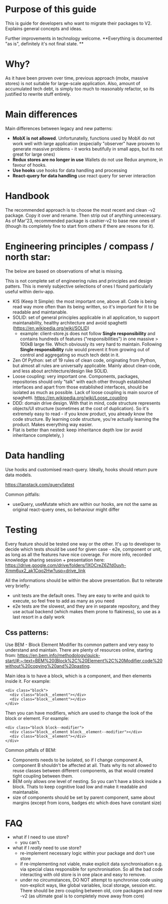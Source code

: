 # Purpose of this guide

This is guide for developers who want to migrate their packages to V2. 
Explains general concepts and ideas.

Further improvements in technology welcome. 
**Everything is documented "as is", definitely it's not final state. **

# Why?

As it have been proven over time, previous approach (mobx, massive stores) is not suitable for large-scale application. 
Also, amount of accumulated tech debt, is simply too much to reasonably refactor, so its justified to rewrite stuff entirely. 

# Main differences
Main differences between legacy and new patterns:
- **MobX is not allowed**. Unfortunatelly, functions used by MobX do not work well with large application (especially "observer" have prooven to generate massive problems - it works beutifully in small apps, but its not great for large ones)
- **Redux stores are no longer in use** Wallets do not use Redux anymore, in favour of hooks. 
- **Use hooks** use hooks for data handling and processing
- **React-query for data handling** use react query for server interaction


# Handbook

The recommended approach is to choose the most recent and clean -v2 package. Copy it over and rename. 
Then strip out of anything unnecessary. As of Mar'23, recommended package is cashier-v2 to base new ones of (though its completely fine to start from others if there are resons for it). 

# Engineering principles / compass / north star:

The below are based on observations of what is missing. 

This is not complete set of engineering rules and principles and design patters. 
This is merely subjective selections of ones I found particularly useful within deriv-app.

* KIS (Keep It Simple): the most important one, above all. Code is being read way more often than its being written, so it's important for it to be readable and maintanable.
* SOLID: set of general principles applicable in all application, to support maintanability, healthy architecture and avoid spaghetti (https://en.wikipedia.org/wiki/SOLID)
  * example: client-store.js does not follow **Single responsibility** and contains hundreds of features ("responsibilities") in one massive > 100kB large file. Which obviously its very hard to maintain. Following **Single responsibility** rule would prevent it from growing out of control and aggregating so much tech debt in it.
* Zen Of Python: set of 19 rules of clean code, originating from Python, but almost all rules are universally applicable. Mainly about clean-code, and less about architecture/design like SOLID.
* Loose coupling: very important one. Components, packages, repositories should only "talk" with each other through established interfaces and apart from those established interfaces, should be isolated as much as possible. Lack of loose coupling is main source of spaghetti. https://en.wikipedia.org/wiki/Loose_coupling
* DDD: domain drive design. With that in mind, code structure represents objects/UI structure (sometimes at the cost of duplication). So it's extremely easy to read - if you know product, you already know the code structure. By learning code structure, you're actually learning the product. Makes everything way easier.
* Flat is better than nested: keep inheritance depth low (or avoid inheritance completely, )

# Data handling

Use hooks and customised react-query. 
Ideally, hooks should return pure data models. 

https://tanstack.com/query/latest

Common pitfalls:
- useQuery, useMutate which are within our hooks, are not the same as original react-query ones, so behaviour might differ 

# Testing

Every feature should be tested one way or the other. 
It's up to developer to decide which tests should be used for given case - e2e, component or unit, as long as all the features have nice coverage. 
For more info, recorded knowledge sharing session + presentation here:
https://drive.google.com/drive/folders/1XOCreZ6Zfd0uyh-Xmm6ux2_ak1Cqo2Hw?usp=drive_link

All the informations should be within the above presentation. But to reiterate very briefly:
- unit tests are the default ones. They are easy to write and quick to execute, so feel free to add as many as you need
- e2e tests are the slowest, and they are in separate repository, and they use actual backend (which makes them prone to flakiness), so use as a last resort in a daily work

## Css patterns:
Use BEM - Block Element Modifier
Its common pattern and very easy to understand and maintain. There are plenty of resources online, starting from: https://en.bem.info/methodology/quick-start/#:~:text=BEM%20(Block%2C%20Element%2C%20Modifier,code%20without%20copying%20and%20pasting.

Main idea is to have a block, which is a component, and then elements inside it. For example:
```
<div class="block">
  <div class="block__element"></div>
  <div class="block__element"></div>
</div>
```
Then you can have modifiers, which are used to change the look of the block or element. For example:
```
<div class="block block--modifier">
  <div class="block__element block__element--modifier"></div>
  <div class="block__element"></div>
</div>
```

Common pitfalls of BEM:
- Components needs to be isolated, so if I change component A, component B shouldn't be affected at all. Thats why its not allowed to reuse classes between different components, as that would created tight coupling between them.
- BEM only allows one level of nesting. So you can't have a block inside a block. Thats to keep cognitive load low and make it readable and maintanable.
- size of components should be set by parent component, same about margins (except from icons, badges etc which does have constant size)

# FAQ
- what if I need to use store?
  * you can't.
- what if I *really* need to use store?
  * re-implement necessary logic within your package and don't use store
  * if re-implementing not viable, make explicit data synchronisation e.g. via special class responsible for synchronisation. So all the bad code interacting with old store is in one place and easy to remove.
  * under no circumstances, DO NOT attempt to synchronise code using non-explicit ways, like global variables, local storage, session etc. There should be zero coupling between old, core packages and new -v2 (as ultimate goal is to completely move away from core)
